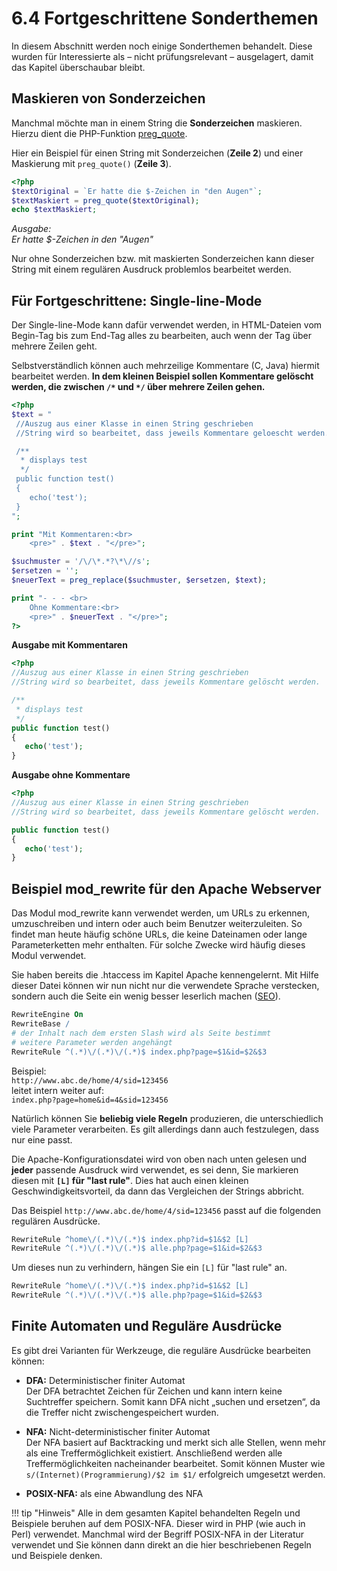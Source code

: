 # 6.4 Fortgeschrittene Sonderthemen

In diesem Abschnitt werden noch einige Sonderthemen behandelt. Diese wurden für Interessierte als – nicht prüfungsrelevant – ausgelagert, damit das Kapitel überschaubar bleibt. 

## Maskieren von Sonderzeichen

Manchmal möchte man in einem String die **Sonderzeichen** maskieren. Hierzu dient die PHP-Funktion [preg_quote](http://php.net/manual/en/function.preg-quote.php).

Hier ein Beispiel für einen String mit Sonderzeichen (**Zeile 2**) und einer Maskierung mit `preg_quote()` (**Zeile 3**).
```php linenums="1"
<?php
$textOriginal = `Er hatte die $-Zeichen in "den Augen"`;
$textMaskiert = preg_quote($textOriginal);
echo $textMaskiert;
```
*Ausgabe:<br>*
*Er hatte \$-Zeichen in den \"Augen\"*


Nur ohne Sonderzeichen bzw. mit maskierten Sonderzeichen kann dieser String mit einem regulären Ausdruck problemlos bearbeitet werden.


## Für Fortgeschrittene: Single-line-Mode

Der Single-line-Mode kann dafür verwendet werden, in HTML-Dateien vom Begin-Tag bis zum End-Tag alles zu bearbeiten, auch wenn der Tag über mehrere Zeilen geht.

Selbstverständlich können auch mehrzeilige Kommentare (C, Java) hiermit bearbeitet werden. **In dem kleinen Beispiel sollen Kommentare gelöscht werden, die zwischen  `/*` und  `*/` über mehrere Zeilen gehen.**

```php linenums="1"
<?php
$text = "
 //Auszug aus einer Klasse in einen String geschrieben
 //String wird so bearbeitet, dass jeweils Kommentare geloescht werden.

 /**
  * displays test
  */
 public function test()
 {
    echo('test');
 }
";

print "Mit Kommentaren:<br>
    <pre>" . $text . "</pre>";

$suchmuster = '/\/\*.*?\*\//s';
$ersetzen = '';
$neuerText = preg_replace($suchmuster, $ersetzen, $text);

print "- - - <br>
    Ohne Kommentare:<br>
    <pre>" . $neuerText . "</pre>";
?>
```


**Ausgabe mit Kommentaren**
```php linenums="1"
<?php
//Auszug aus einer Klasse in einen String geschrieben
//String wird so bearbeitet, dass jeweils Kommentare gelöscht werden.

/**
 * displays test
 */
public function test()
{
   echo('test');
}
```

**Ausgabe ohne Kommentare**
```php linenums="1"
<?php
//Auszug aus einer Klasse in einen String geschrieben
//String wird so bearbeitet, dass jeweils Kommentare gelöscht werden.

public function test()
{
   echo('test');
}
```

## Beispiel mod_rewrite für den Apache Webserver

Das Modul mod_rewrite kann verwendet werden, um URLs zu erkennen, umzuschreiben und intern oder auch beim Benutzer weiterzuleiten. So findet man heute häufig schöne URLs, die keine Dateinamen oder lange Parameterketten mehr enthalten. Für solche Zwecke wird häufig dieses Modul verwendet.

Sie haben bereits die .htaccess im Kapitel Apache kennengelernt. Mit Hilfe dieser Datei können wir nun nicht nur die verwendete Sprache verstecken, sondern auch die Seite ein wenig besser leserlich machen ([SEO](https://de.wikipedia.org/wiki/Suchmaschinenoptimierung)).

```apache
RewriteEngine On
RewriteBase /
# der Inhalt nach dem ersten Slash wird als Seite bestimmt
# weitere Parameter werden angehängt
RewriteRule ^(.*)\/(.*)\/(.*)$ index.php?page=$1&id=$2&$3
```

Beispiel:<br>
`http://www.abc.de/home/4/sid=123456`<br> 
leitet intern weiter auf:<br>
`index.php?page=home&id=4&sid=123456`


Natürlich können Sie **beliebig viele Regeln** produzieren, die unterschiedlich viele Parameter verarbeiten. Es gilt allerdings dann auch festzulegen, dass nur eine passt.

Die Apache-Konfigurationsdatei wird von oben nach unten gelesen und **jeder** passende Ausdruck wird verwendet, es sei denn, Sie markieren diesen mit **`[L]` für "last rule"**. Dies hat auch einen kleinen Geschwindigkeitsvorteil, da dann das Vergleichen der Strings abbricht.

Das Beispiel `http://www.abc.de/home/4/sid=123456` passt auf die folgenden regulären Ausdrücke.

```apache
RewriteRule ^home\/(.*)\/(.*)$ index.php?id=$1&$2 [L]
RewriteRule ^(.*)\/(.*)\/(.*)$ alle.php?page=$1&id=$2&$3
```

Um dieses nun zu verhindern, hängen Sie ein `[L]` für "last rule" an.

```apache
RewriteRule ^home\/(.*)\/(.*)$ index.php?id=$1&$2 [L]
RewriteRule ^(.*)\/(.*)\/(.*)$ alle.php?page=$1&id=$2&$3
```

## Finite Automaten und Reguläre Ausdrücke

Es gibt drei Varianten für Werkzeuge, die reguläre Ausdrücke bearbeiten können:

- **DFA:** Deterministischer finiter Automat  
  Der DFA betrachtet Zeichen für Zeichen und kann intern keine Suchtreffer speichern. Somit kann DFA nicht „suchen und ersetzen“, da die Treffer nicht zwischengespeichert wurden.

- **NFA:** Nicht-deterministischer finiter Automat  
  Der NFA basiert auf Backtracking und merkt sich alle Stellen, wenn mehr als eine Treffermöglichkeit existiert. Anschließend werden alle Treffermöglichkeiten nacheinander bearbeitet. Somit können Muster wie `s/(Internet)(Programmierung)/$2 im $1/` erfolgreich umgesetzt werden.

- **POSIX-NFA:** als eine Abwandlung des NFA

!!! tip "Hinweis"
    Alle in dem gesamten Kapitel behandelten Regeln und Beispiele beruhen auf dem POSIX-NFA. Dieser wird in PHP (wie auch in Perl) verwendet. Manchmal wird der Begriff POSIX-NFA in der Literatur verwendet und Sie können dann direkt an die hier beschriebenen Regeln und Beispiele denken.
